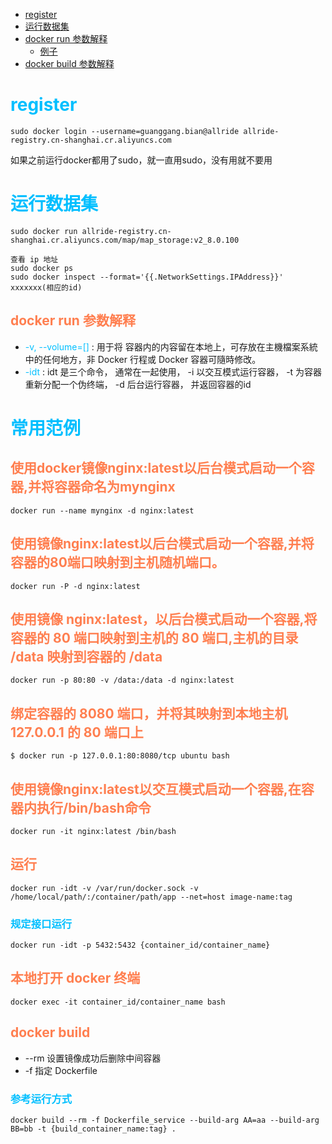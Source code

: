 - [register](#register)
- [运行数据集](#运行数据集)
- [docker run 参数解释](#docker-run-参数解释)
  - [例子](#例子)
- [docker build 参数解释](#docker-build-参数解释)

# <font color=deepskyblue>register</font> 
```
sudo docker login --username=guanggang.bian@allride allride-registry.cn-shanghai.cr.aliyuncs.com
```
如果之前运行docker都用了sudo，就一直用sudo，没有用就不要用

# <font color=deepskyblue>运行数据集</font>
```
sudo docker run allride-registry.cn-shanghai.cr.aliyuncs.com/map/map_storage:v2_8.0.100

查看 ip 地址
sudo docker ps
sudo docker inspect --format='{{.NetworkSettings.IPAddress}}' xxxxxxx(相应的id)
```

## <font color=coral>docker run 参数解释</font>
+ <font color=deepskyblue>-v, --volume=[]</font> : 用于将 容器内的内容留在本地上，可存放在主機檔案系統中的任何地方，非 Docker 行程或 Docker 容器可隨時修改。
+ <font color=deepskyblue>-idt</font> : idt 是三个命令， 通常在一起使用， -i 以交互模式运行容器， -t 为容器重新分配一个伪终端， -d 后台运行容器， 并返回容器的id

# <font color=deepskyblue>常用范例</font>
## <font color=coral>使用docker镜像nginx:latest以后台模式启动一个容器,并将容器命名为mynginx</font>
```
docker run --name mynginx -d nginx:latest
```

## <font color=coral>使用镜像nginx:latest以后台模式启动一个容器,并将容器的80端口映射到主机随机端口。</font>
```
docker run -P -d nginx:latest
```

## <font color=coral>使用镜像 nginx:latest，以后台模式启动一个容器,将容器的 80 端口映射到主机的 80 端口,主机的目录 /data 映射到容器的 /data </font>
```
docker run -p 80:80 -v /data:/data -d nginx:latest
```

## <font color=coral>绑定容器的 8080 端口，并将其映射到本地主机 127.0.0.1 的 80 端口上</font>
```
$ docker run -p 127.0.0.1:80:8080/tcp ubuntu bash
```

## <font color=coral>使用镜像nginx:latest以交互模式启动一个容器,在容器内执行/bin/bash命令</font>
```
docker run -it nginx:latest /bin/bash
```

## <font color=coral>运行</font>
```
docker run -idt -v /var/run/docker.sock -v /home/local/path/:/container/path/app --net=host image-name:tag
```
### <font color=deepskyblue>规定接口运行</font>
```
docker run -idt -p 5432:5432 {container_id/container_name}
```

## <font color=coral>本地打开 docker 终端</font>
```
docker exec -it container_id/container_name bash
```

## <font color=coral>docker build</font>
+ --rm 设置镜像成功后删除中间容器
+ -f 指定 Dockerfile

### <font color=deepskyblue>参考运行方式</font>
```
docker build --rm -f Dockerfile_service --build-arg AA=aa --build-arg BB=bb -t {build_container_name:tag} .
```

